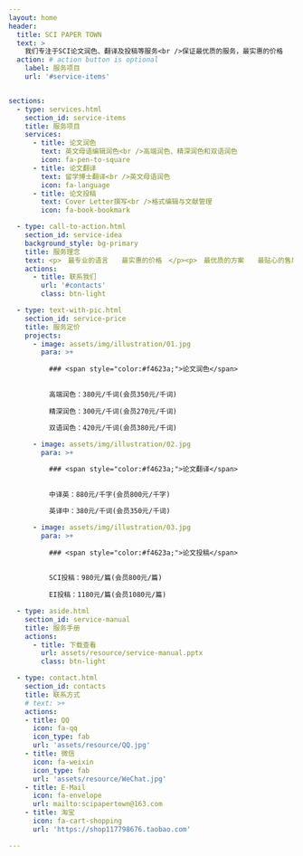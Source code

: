 ```yaml
---
layout: home
header:
  title: SCI PAPER TOWN
  text: >
    我们专注于SCI论文润色、翻译及投稿等服务<br />保证最优质的服务，最实惠的价格
  action: # action button is optional
    label: 服务项目
    url: '#service-items'


sections:
  - type: services.html
    section_id: service-items
    title: 服务项目
    services:
      - title: 论文润色
        text: 英文母语编辑润色<br />高端润色、精深润色和双语润色
        icon: fa-pen-to-square
      - title: 论文翻译
        text: 留学博士翻译<br />英文母语润色
        icon: fa-language
      - title: 论文投稿
        text: Cover Letter撰写<br />格式编辑与文献管理
        icon: fa-book-bookmark

  - type: call-to-action.html
    section_id: service-idea
    background_style: bg-primary
    title: 服务理念
    text: <p>　最专业的语言　　最实惠的价格　</p><p>　最优质的方案　　最贴心的售后　</p>
    actions:
      - title: 联系我们
        url: '#contacts'
        class: btn-light

  - type: text-with-pic.html
    section_id: service-price
    title: 服务定价
    projects:
      - image: assets/img/illustration/01.jpg
        para: >+
          
          ### <span style="color:#f4623a;">论文润色</span>
          
        
          高端润色：380元/千词(会员350元/千词)
        
          精深润色：300元/千词(会员270元/千词)
          
          双语润色：420元/千词(会员380元/千词)

      - image: assets/img/illustration/02.jpg
        para: >+

          ### <span style="color:#f4623a;">论文翻译</span>
          
        
          中译英：880元/千字(会员800元/千字)
        
          英译中：380元/千词(会员350元/千词)

      - image: assets/img/illustration/03.jpg
        para: >+
          
          ### <span style="color:#f4623a;">论文投稿</span>
          
        
          SCI投稿：980元/篇(会员800元/篇)
        
          EI投稿：1180元/篇(会员1080元/篇)

  - type: aside.html
    section_id: service-manual
    title: 服务手册
    actions:
      - title: 下载查看
        url: assets/resource/service-manual.pptx
        class: btn-light

  - type: contact.html
    section_id: contacts
    title: 联系方式
    # text: >+
    actions:
    - title: QQ
      icon: fa-qq
      icon_type: fab
      url: 'assets/resource/QQ.jpg'
    - title: 微信
      icon: fa-weixin
      icon_type: fab
      url: 'assets/resource/WeChat.jpg'
    - title: E-Mail
      icon: fa-envelope
      url: mailto:scipapertown@163.com
    - title: 淘宝
      icon: fa-cart-shopping
      url: 'https://shop117798676.taobao.com'

---
```

